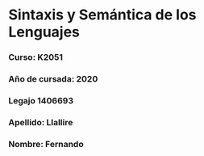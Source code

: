 # Sintaxis y Semántica de los Lenguajes
### Curso: K2051
### Año de cursada: 2020
### Legajo 1406693
### Apellido: Llallire
### Nombre: Fernando
